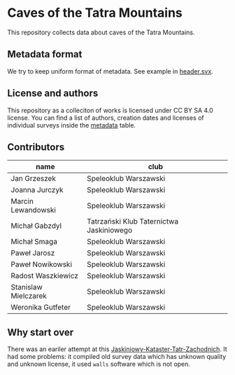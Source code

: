 # Caves of the Tatra Mountains

This repository collects data about caves of the Tatra Mountains.

## Metadata format

We try to keep uniform format of metadata. See example in [header.svx](./header.svx).

## License and authors

This repository as a colleciton of works is licensed under CC BY SA 4.0 license. You can find a list of authors, creation dates and licenses of individual surveys inside the [metadata](./compliance.md) table.

## Contributors

|        name        |                  club                  |
|--------------------|----------------------------------------|
|    Jan Grzeszek    |          Speleoklub Warszawski         |
|   Joanna Jurczyk   |          Speleoklub Warszawski         |
| Marcin Lewandowski |          Speleoklub Warszawski         |
|   Michał Gabzdyl   |Tatrzański Klub Taternictwa Jaskiniowego|
|    Michał Smaga    |          Speleoklub Warszawski         |
|    Paweł Jarosz    |          Speleoklub Warszawski         |
|  Paweł Nowikowski  |          Speleoklub Warszawski         |
| Radost Waszkiewicz |          Speleoklub Warszawski         |
|Stanislaw Mielczarek|          Speleoklub Warszawski         |
|  Weronika Gutfeter |          Speleoklub Warszawski         |

## Why start over

There was an eariler attempt at this [Jaskiniowy-Kataster-Tatr-Zachodnich](https://github.com/dlubom/Jaskiniowy-Kataster-Tatr-Zachodnich/). It had some problems: it compiled old survey data which has unknown quality and unknown license, it used `walls` software which is not open. 
